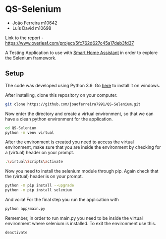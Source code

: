 # QS-Selenium

- João Ferreira m10642
- Luís David m10698

Link to the report - https://www.overleaf.com/project/5fc762d627c45a17deb3fd37

A Testing Application to use with [Smart Home Assistant](https://github.com/joaoferreira7991/smart_home_assistant) in order to explore the Selenium framework. 

## Setup 

The code was developed using Python 3.9. Go [here](https://www.python.org/downloads/) to install it on windows.

After installing, clone this repository on your computer.

```bash
git clone https://github.com/joaoferreira7991/QS-Selenium.git
```

Now enter the directory and create a virtual environment, so that we can have a clean python environment for the application.

```bash
cd QS-Selenium
python -m venv virtual
```

After the environment is created you need to access the virtual environment, make sure that you are inside the environment by checking for a (virtual) header on your prompt.

```bash
.\virtual\Scripts\activate
```

Now you need to install the selenium module through pip. Again check that the (virtual) header is on your prompt.

```bash
python -m pip install --upgrade
python -m pip install selenium
```

And voila! For the final step you run the application with 

```bash
python app/main.py
```

Remember, in order to run main.py you need to be inside the virtual environment where selenium is installed. To exit the environment use this.

```bash
deactivate
```
